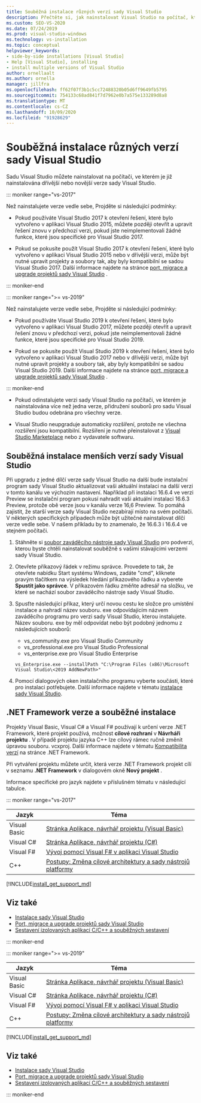 ```yaml
---
title: Souběžná instalace různých verzí sady Visual Studio
description: Přečtěte si, jak nainstalovat Visual Studio na počítač, který má už nainstalovanou starší nebo novější verzi sady Visual Studio.
ms.custom: SEO-VS-2020
ms.date: 07/24/2019
ms.prod: visual-studio-windows
ms.technology: vs-installation
ms.topic: conceptual
helpviewer_keywords:
- side-by-side installations [Visual Studio]
- Help [Visual Studio], installing
- install multiple versions of Visual Studio
author: ornellaalt
ms.author: ornella
manager: jillfra
ms.openlocfilehash: ff62f07f3b1c5cc72488320b05d6ff9649fb5795
ms.sourcegitcommit: 754133c68ad841f7d7962e0b7a575e133289d8a8
ms.translationtype: MT
ms.contentlocale: cs-CZ
ms.lasthandoff: 10/09/2020
ms.locfileid: "91928629"
---
```

# <a name="install-visual-studio-versions-side-by-side"></a>Souběžná instalace různých verzí sady Visual Studio

Sadu Visual Studio můžete nainstalovat na počítači, ve kterém je již nainstalována dřívější nebo novější verze sady Visual Studio.

::: moniker range="vs-2017"

Než nainstalujete verze vedle sebe, Projděte si následující podmínky:

* Pokud používáte Visual Studio 2017 k otevření řešení, které bylo vytvořeno v aplikaci Visual Studio 2015, můžete později otevřít a upravit řešení znovu v předchozí verzi, pokud jste neimplementovali žádné funkce, které jsou specifické pro Visual Studio 2017.

* Pokud se pokusíte použít Visual Studio 2017 k otevření řešení, které bylo vytvořeno v aplikaci Visual Studio 2015 nebo v dřívější verzi, může být nutné upravit projekty a soubory tak, aby byly kompatibilní se sadou Visual Studio 2017. Další informace najdete na stránce [port, migrace a upgrade projektů sady Visual Studio](../porting/port-migrate-and-upgrade-visual-studio-projects.md?view=vs-2017&preserve-view=true) .

::: moniker-end

::: moniker range=">= vs-2019"

Než nainstalujete verze vedle sebe, Projděte si následující podmínky:

* Pokud používáte Visual Studio 2019 k otevření řešení, které bylo vytvořeno v aplikaci Visual Studio 2017, můžete později otevřít a upravit řešení znovu v předchozí verzi, pokud jste neimplementovali žádné funkce, které jsou specifické pro Visual Studio 2019.

* Pokud se pokusíte použít Visual Studio 2019 k otevření řešení, které bylo vytvořeno v aplikaci Visual Studio 2017 nebo v dřívější verzi, může být nutné upravit projekty a soubory tak, aby byly kompatibilní se sadou Visual Studio 2019. Další informace najdete na stránce [port, migrace a upgrade projektů sady Visual Studio](../porting/port-migrate-and-upgrade-visual-studio-projects.md) .

::: moniker-end

* Pokud odinstalujete verzi sady Visual Studio na počítači, ve kterém je nainstalována více než jedna verze, přidružení souborů pro sadu Visual Studio budou odebrána pro všechny verze.

* Visual Studio neupgraduje automaticky rozšíření, protože ne všechna rozšíření jsou kompatibilní. Rozšíření je nutné přeinstalovat z [Visual Studio Marketplace](https://marketplace.visualstudio.com/) nebo z vydavatele softwaru.

## <a name="install-minor-visual-studio-versions-side-by-side"></a>Souběžná instalace menších verzí sady Visual Studio

Při upgradu z jedné dílčí verze sady Visual Studio na další bude instalační program sady Visual Studio aktualizovat vaši aktuální instalaci na další verzi v tomto kanálu ve výchozím nastavení. Například při instalaci 16.6.4 ve verzi Preview se instalační program pokusí nahradit vaši aktuální instalaci 16.6.3 Preview, protože obě verze jsou v kanálu verze 16,6 Preview. To pomáhá zajistit, že starší verze sady Visual Studio nezabírají místo na svém počítači. V některých specifických případech může být užitečné nainstalovat dílčí verze vedle sebe. V našem příkladu by to znamenalo, že 16.6.3 i 16.6.4 ve stejném počítači.

1. Stáhněte si [soubor zaváděcího nástroje sady Visual Studio](/visualstudio/releases/2019/history#installing-an-earlier-release) pro podverzi, kterou byste chtěli nainstalovat souběžně s vašimi stávajícími verzemi sady Visual Studio.
2. Otevřete příkazový řádek v režimu správce. Provedete to tak, že otevřete nabídku Start systému Windows, zadáte "cmd", kliknete pravým tlačítkem na výsledek hledání příkazového řádku a vyberete **Spustit jako správce**. V příkazovém řádku změňte adresář na složku, ve které se nachází soubor zaváděcího nástroje sady Visual Studio.
3. Spusťte následující příkaz, který určí novou cestu ke složce pro umístění instalace a nahradí název souboru. exe odpovídajícím názvem zaváděcího programu pro verzi sady Visual Studio, kterou instalujete. Název souboru. exe by měl odpovídat nebo být podobný jednomu z následujících souborů:
   * vs_community.exe pro Visual Studio Community
   * vs_professional.exe pro Visual Studio Professional
   * vs_enterprise.exe pro Visual Studio Enterprise

   ```
   vs_Enterprise.exe --installPath "C:\Program Files (x86)\Microsoft Visual Studio\<2019 AddNewPath>"
   ```

4. Pomocí dialogových oken instalačního programu vyberte součásti, které pro instalaci potřebujete. Další informace najdete v tématu [instalace sady Visual Studio](install-visual-studio.md#step-4---choose-workloads).

## <a name="net-framework-versions-and-side-by-side-installations"></a>.NET Framework verze a souběžné instalace

Projekty Visual Basic, Visual C# a Visual F# používají k určení verze .NET Framework, které projekt používá, možnost **cílové rozhraní** v **Návrháři projektu** . V případě projektu jazyka C++ lze cílový rámec ručně změnit úpravou souboru. vcxproj. Další informace najdete v tématu [Kompatibilita verzí](/dotnet/framework/migration-guide/version-compatibility) na stránce .NET Framework.

Při vytváření projektu můžete určit, která verze .NET Framework projekt cílí v seznamu **.NET Framework** v dialogovém okně **Nový projekt** .

Informace specifické pro jazyk najdete v příslušném tématu v následující tabulce.

::: moniker range="vs-2017"

| Jazyk | Téma |
|--------------|-----------|
| Visual Basic | [Stránka Aplikace, návrhář projektu (Visual Basic)](../ide/reference/application-page-project-designer-visual-basic.md?view=vs-2017&preserve-view=true) |
| Visual C# | [Stránka Aplikace, návrhář projektu (C#)](../ide/reference/application-page-project-designer-csharp.md?view=vs-2017&preserve-view=true) |
| Visual F# | [Vývoj pomocí Visual F# v aplikaci Visual Studio](../ide/fsharp-visual-studio.md?view=vs-2017&preserve-view=true) |
|C++ | [Postupy: Změna cílové architektury a sady nástrojů platformy](/cpp/build/how-to-modify-the-target-framework-and-platform-toolset/) |

[!INCLUDE[install_get_support_md](includes/install_get_support_md.md)]

## <a name="see-also"></a>Viz také

* [Instalace sady Visual Studio](install-visual-studio.md?view=vs-2017&preserve-view=true)
* [Port, migrace a upgrade projektů sady Visual Studio](../porting/port-migrate-and-upgrade-visual-studio-projects.md?view=vs-2017&preserve-view=true)
* [Sestavení izolovaných aplikací C/C++ a souběžných sestavení](/cpp/build/building-c-cpp-isolated-applications-and-side-by-side-assemblies/)

::: moniker-end

::: moniker range=">= vs-2019"

| Jazyk | Téma |
|--------------|-----------|
| Visual Basic | [Stránka Aplikace, návrhář projektu (Visual Basic)](../ide/reference/application-page-project-designer-visual-basic.md) |
| Visual C# | [Stránka Aplikace, návrhář projektu (C#)](../ide/reference/application-page-project-designer-csharp.md) |
| Visual F# | [Vývoj pomocí Visual F# v aplikaci Visual Studio](../ide/fsharp-visual-studio.md) |
| C++ | [Postupy: Změna cílové architektury a sady nástrojů platformy](/cpp/build/how-to-modify-the-target-framework-and-platform-toolset/) |

[!INCLUDE[install_get_support_md](includes/install_get_support_md.md)]

## <a name="see-also"></a>Viz také

* [Instalace sady Visual Studio](install-visual-studio.md)
* [Port, migrace a upgrade projektů sady Visual Studio](../porting/port-migrate-and-upgrade-visual-studio-projects.md)
* [Sestavení izolovaných aplikací C/C++ a souběžných sestavení](/cpp/build/building-c-cpp-isolated-applications-and-side-by-side-assemblies/)

::: moniker-end
